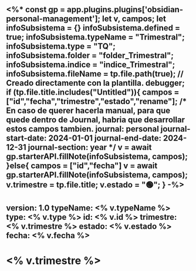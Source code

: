 <%*
const gp = app.plugins.plugins['obsidian-personal-management'];
let v, campos;
let  infoSubsistema = {}
infoSubsistema.defined = true; 
infoSubsistema.typeName = "Trimestral";
infoSubsistema.type = "TQ";
infoSubsistema.folder = "folder_Trimestral";
infoSubsistema.indice = "indice_Trimestral";
infoSubsistema.fileName = tp.file.path(true);
// Creado directamente con la plantilla.
debugger;
if (tp.file.title.includes("Untitled")){
campos = ["id","fecha","trimestre","estado","rename"];
/* En caso de querer hacerla manual, para que quede dentro de Journal, habria que desarrollar estos campos tambien.
journal: personal
journal-start-date: 2024-01-01
journal-end-date: 2024-12-31
journal-section: year
*/
v = await gp.starterAPI.fillNote(infoSubsistema, campos);
}else{
campos = ["id","fecha"]
v = await gp.starterAPI.fillNote(infoSubsistema, campos);
v.trimestre = tp.file.title;
v.estado = "🟢";
}
-%>
---
version: 1.0
typeName: <% v.typeName %>
type: <% v.type %>
id: <% v.id %> 
trimestre: <% v.trimestre %> 
estado: <% v.estado %> 
fecha: <% v.fecha %>
---

# <% v.trimestre %>


